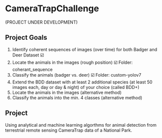 # CameraTrapChallenge
(PROJECT UNDER DEVELOPMENT)

## Project Goals
1. Identify coherent sequences of images (over time) for both Badger and Deer Dataset :ballot_box_with_check:
2. Locate the animals in the images (rough position) :ballot_box_with_check: Folder: coherant_sequence
3. Classify the animals (badger vs. deer) :ballot_box_with_check: Folder: custom-yolov7
4. Extend the BDD dataset with at least 2 additional species (at least 50 images each, day or day & night) of your choice (called BDD+)
5. Locate the animals in the images (alternative method)
6. Classify the animals into the min. 4 classes (alternative method)

## Project 

Using analytical and machine learning algorthms for animal detection from terrestrial remote sensing CameraTrap data of a National Park.
